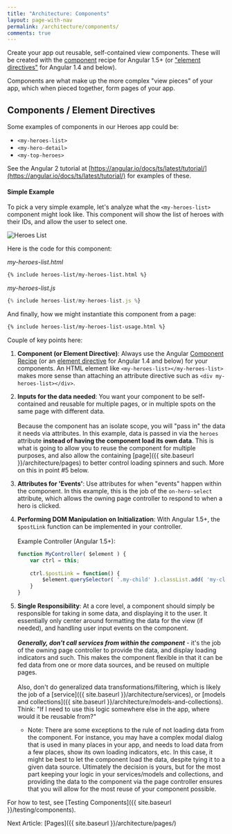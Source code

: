 ```yaml
---
title: "Architecture: Components"
layout: page-with-nav
permalink: /architecture/components/
comments: true
---
```


Create your app out reusable, self-contained view components. These will 
be created with the [component](https://docs.angularjs.org/guide/component) 
recipe for Angular 1.5+ (or ["element directives"](https://code.angularjs.org/1.4.11/docs/guide/directive) 
for Angular 1.4 and below).

Components are what make up the more complex "view pieces" of your app, 
which when pieced together, form pages of your app.


## Components / Element Directives

Some examples of components in our Heroes app could be:

- `<my-heroes-list>`
- `<my-hero-detail>`
- `<my-top-heroes>`

See the Angular 2 tutorial at [https://angular.io/docs/ts/latest/tutorial/](https://angular.io/docs/ts/latest/tutorial/)
for examples of these.

<!--
![Heroes Components Diagram]({{ site.baseurl }}/images/nav-diagram.png)
-->


#### Simple Example

To pick a very simple example, let's analyze what the `<my-heroes-list>` 
component might look like. This component will show the list of heroes 
with their IDs, and allow the user to select one.

<img src="{{ site.baseurl }}/images/heroes-list-1-cropped.png" class="example-frame" alt="Heroes List" title="Heroes List">

Here is the code for this component:

*my-heroes-list.html*

```html
{% include heroes-list/my-heroes-list.html %}
```

*my-heroes-list.js*

```javascript
{% include heroes-list/my-heroes-list.js %}
```


And finally, how we might instantiate this component from a page:

```html
{% include heroes-list/my-heroes-list-usage.html %}
```


Couple of key points here:

1. **Component (or Element Directive)**: Always use the Angular [Component Recipe](https://docs.angularjs.org/guide/component)
   (or an [element directive](https://code.angularjs.org/1.4.11/docs/guide/directive) 
   for Angular 1.4 and below) for your components. An HTML element like
   `<my-heroes-list></my-heroes-list>` makes more sense than attaching 
   an attribute directive such as `<div my-heroes-list></div>`.<br>
   
2. **Inputs for the data needed**: You want your component to be 
   self-contained and reusable for multiple pages, or in multiple spots 
   on the same page with different data.<br><br>
   Because the component has an isolate scope, you will "pass in" the 
   data it needs via attributes. In this example, data is passed in via 
   the `heroes` attribute **instead of having the component load its own
   data**. This is what is going to allow you to reuse the component for
   multiple purposes, and also allow the containing [page]({{ site.baseurl }}/architecture/pages)
   to better control loading spinners and such. More on this in point #5
   below.
   
3. **Attributes for 'Events'**: Use attributes for when "events" happen 
   within the component. In this example, this is the job of the 
   `on-hero-select` attribute, which allows the owning page controller 
   to respond to when a hero is clicked.<br>
   
4. **Performing DOM Manipulation on Initialization**: With Angular 1.5+,
   the `$postLink` function can be implemented in your controller.<br><br>
   Example Controller (Angular 1.5+):
   
    ```javascript
    function MyController( $element ) {
        var ctrl = this;
          
        ctrl.$postLink = function() {
            $element.querySelector( '.my-child' ).classList.add( 'my-class' );
        }
    }
    ```

5. **Single Responsibility**: At a core level, a component should simply 
   be responsible for taking in some data, and displaying it to the user. 
   It essentially only center around formatting the data for the view 
   (if needed), and handling user input events on the component.<br><br>
   _**Generally, don't call services from within the component**_ - it's 
   the job of the owning page controller to provide the data, and 
   display loading indicators and such. This makes the component 
   flexible in that it can be fed data from one or more data sources, 
   and be reused on multiple pages.<br><br>
   Also, don't do generalized data transformations/filtering, which is 
   likely the job of a [service]({{ site.baseurl }}/architecture/services),
   or [models and collections]({{ site.baseurl }}/architecture/models-and-collections). 
   Think: "If I need to use this logic somewhere else in the app, where 
   would it be reusable from?"
   - Note: There are some exceptions to the rule of not loading data 
     from the component. For instance, you may have a complex modal 
     dialog that is used in many places in your app, and needs to load 
     data from a few places, show its own loading indicators, etc. In 
     this case, it might be best to let the component load the data, 
     despite tying it to a given data source. Ultimately the decision is 
     yours, but for the most part keeping your logic in your 
     services/models and collections, and providing the data to the 
     component via the page controller ensures that you will allow for 
     the most reuse of your component possible.
      
For how to test, see [Testing Components]({{ site.baseurl }}/testing/components).

Next Article: [Pages]({{ site.baseurl }}/architecture/pages/)
    